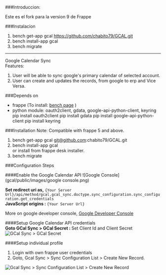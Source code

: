 ###Introduccion:

Este es el fork para la version 9 de Frappe

###Instalacion

1. bench get-app gcal https://github.com/chabito79/GCAL.git
2. bench install-app gcal
3. bench migrate

----------


Google Calendar Sync<br>
Features:

1. User will be able to sync google's primary calendar of selected account.
2. User can create and updates the records, from google to erp and Vice Versa.


###Depends on
- frappe (To install: [bench page](https://github.com/frappe/bench) )
- python module: oauth2client, gdata, google-api-python-client, keyring
  pip install oauth2client
  pip install gdata
  pip install google-api-python-client
  pip install keyring

###Installation
Note: Compatible with frappe 5 and above.

1. bench get-app gcal git@github.com:chabito79/GCAL.git
2. bench install-app gcal<br>or install from frappe desk installer.
3. bench migrate


###Configuration Steps


####Enable the Google Calendar API
![Google Console](gcal/public/images/google console.png)

<b>Set redirect uri as,</b> `{Your Server Url}/api/method/gcal.gcal_sync.doctype.sync_configuration.sync_configuration.get_credentials` <br>
<b>JavaScript origins : </b> `{Your Server Url}`

More on google developer console, [Google Developer Console](https://developers.google.com/console/help/new/)

####Setup Google Calendar API credentials
<br> <b> Goto GCal Sync > GCal Secret : </b>  Set Client Id and Client Secret
![GCal Sync > GCal Secret](gcal/public/images/GcalSecret.png)

####Setup individual profile
<br>
1. Login with own frappe user credentials
2. Goto, Gcal Sync > Sync Configuration List > Create New Record.

![Gcal Sync > Sync Configuration List > Create New Record](gcal/public/images/SyncConfig.png)
